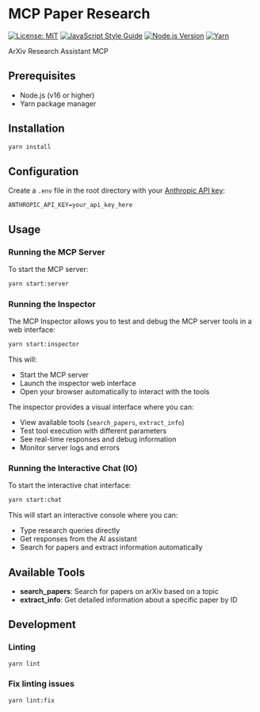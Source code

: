 # MCP Paper Research

[![License: MIT](https://img.shields.io/badge/License-MIT-blue.svg)](https://opensource.org/licenses/MIT)
[![JavaScript Style Guide](https://img.shields.io/badge/code_style-standard-blue.svg)](https://standardjs.com)
[![Node.js Version](https://img.shields.io/badge/node-%3E%3D16-blue.svg)](https://nodejs.org/)
[![Yarn](https://img.shields.io/badge/yarn-v1.22.21-blue.svg)](https://yarnpkg.com/)

ArXiv Research Assistant MCP

## Prerequisites

- Node.js (v16 or higher)
- Yarn package manager

## Installation

```bash
yarn install
```

## Configuration

Create a `.env` file in the root directory with your [Anthropic API key](https://docs.anthropic.com/en/api/admin-api/apikeys/get-api-key):

```env
ANTHROPIC_API_KEY=your_api_key_here
```

## Usage

### Running the MCP Server

To start the MCP server:

```bash
yarn start:server
```

### Running the Inspector

The MCP Inspector allows you to test and debug the MCP server tools in a web interface:

```bash
yarn start:inspector
```

This will:

- Start the MCP server
- Launch the inspector web interface
- Open your browser automatically to interact with the tools

The inspector provides a visual interface where you can:

- View available tools (`search_papers`, `extract_info`)
- Test tool execution with different parameters
- See real-time responses and debug information
- Monitor server logs and errors

### Running the Interactive Chat (IO)

To start the interactive chat interface:

```bash
yarn start:chat
```

This will start an interactive console where you can:

- Type research queries directly
- Get responses from the AI assistant
- Search for papers and extract information automatically

## Available Tools

- **search_papers**: Search for papers on arXiv based on a topic
- **extract_info**: Get detailed information about a specific paper by ID

## Development

### Linting

```bash
yarn lint
```

### Fix linting issues

```bash
yarn lint:fix
```
